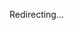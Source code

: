 <script setup>
  import { onMounted } from 'vue'
  onMounted(() => {
    location.replace('/support/')
  })
</script>

Redirecting…
